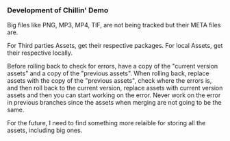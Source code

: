 ### Development of Chillin' Demo

Big files like PNG, MP3, MP4, TIF, are not being tracked but their META files are.

For Third parties Assets, get their respective packages. For local Assets, get their respective locally.

Before rolling back to check for errors, have a copy of the "current version assets" and a copy of the "previous assets".
When rolling back, replace assets with the copy of the "previous assets", check where the errors is, and then roll back to the current version, replace assets with current version assets and then you can start working on the error. Never work on the error in previous branches since the assets when merging are not going to be the same.

For the future, I need to find something more relaible for storing all the assets, including big ones.
